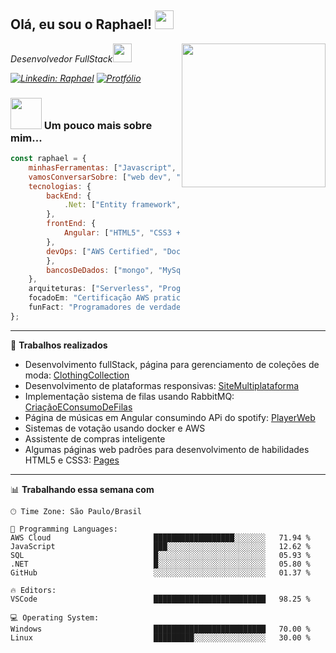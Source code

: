 <h2>Olá, eu sou o Raphael! <img src="https://emojis.slackmojis.com/emojis/images/1531849430/4246/blob-sunglasses.gif?1531849430" width="30"/></h2>
<img align='right' src="https://camo.githubusercontent.com/19db51af5f90f1b152bc0b9078f5fe97053955be5074f03f17019c70345bdcdb/68747470733a2f2f6d69726f2e6d656469756d2e636f6d2f6d61782f313336302f302a37513379765349765f7430696f4a2d5a2e676966" width="230">
<p><em>Desenvolvedor FullStack<img src="https://media.giphy.com/media/WUlplcMpOCEmTGBtBW/giphy.gif" width="30"> 

[![Linkedin: Raphael](https://img.shields.io/badge/-raphael-blue?style=flat-square&logo=Linkedin&logoColor=white&link=https://www.linkedin.com/in/raphaelmcarvalho/)](https://www.linkedin.com/in/raphaelmcarvalho/)
[![Protfólio](https://img.shields.io/badge/Website-46a2f1.svg?&style=flat-square&logo=Google-Chrome&logoColor=white&link=https://raphaelcarvalh.github.io/SiteResponsivo/)](https://raphaelcarvalh.github.io/SiteResponsivo/)



</em></p>

### <img src="https://media.giphy.com/media/VgCDAzcKvsR6OM0uWg/giphy.gif" width="50"> Um pouco mais sobre mim...  

```javascript
const raphael = {
    minhasFerramentas: ["Javascript", ".NET", "Angular", "AWS"],
    vamosConversarSobre: ["web dev", "tech", "front"],
    tecnologias: {
        backEnd: {
            .Net: ["Entity framework", "Code First", "MVC"],
        },
        frontEnd: {
            Angular: ["HTML5", "CSS3 + Sass", "Javascript", "Typescript..."]
        },
        devOps: ["AWS Certified", "Docker", "Route53", "kubernets"],
        },
        bancosDeDados: ["mongo", "MySql", "sqlite"],        
    },
    arquiteturas: ["Serverless", "Progressive web applications", "Single page applications", "Model-View-Controller"],
    focadoEm: "Certificação AWS praticioner",
    funFact: "Programadores de verdade contam a partir do zero."
};
```
---

🔨 **Trabalhos realizados** 

- Desenvolvimento fullStack, página para gerenciamento de coleções de moda: [ClothingCollection](https://github.com/RaphaelCarvalh/ClothingCollection)
- Desenvolvimento de plataformas responsivas: [SiteMultiplataforma](https://raphaelcarvalh.github.io/SiteResponsivo/)
- Implementação sistema de filas usando RabbitMQ: [CriaçãoEConsumoDeFilas](https://github.com/RaphaelCarvalh/rabbitMQSim?tab=readme-ov-file#rabbitmqsim)
- Página de músicas em Angular consumindo APi do spotify: [PlayerWeb](https://github.com/RaphaelCarvalh/PlayerWebMusic)
- Sistemas de votação usando docker e AWS [](link)
- Assistente de compras inteligente [](link)
- Algumas páginas web padrões para desenvolvimento de habilidades HTML5 e CSS3: [Pages](https://github.com/RaphaelCarvalh/FrontendModels/tree/main)
  
---


📊 **Trabalhando essa semana com** 

```text
🕑︎ Time Zone: São Paulo/Brasil

💬 Programming Languages: 
AWS Cloud                       ██████████████████░░░░░░░   71.94 % 
JavaScript                      ███░░░░░░░░░░░░░░░░░░░░░░   12.62 % 
SQL                             █░░░░░░░░░░░░░░░░░░░░░░░░   05.93 % 
.NET                            █░░░░░░░░░░░░░░░░░░░░░░░░   05.80 % 
GitHub                          ░░░░░░░░░░░░░░░░░░░░░░░░░   01.37 % 

🔥 Editors: 
VSCode                          █████████████████████████   98.25 % 

💻 Operating System: 
Windows                         █████████████████████████   70.00 % 
Linux                           █████████░░░░░░░░░░░░░░░░   30.00 % 
```



